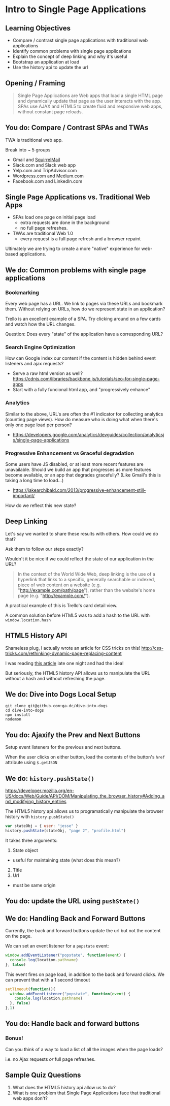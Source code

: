 # Intro to Single Page Applications

## Learning Objectives

- Compare / contrast single page applications with traditional web applications
- Identify common problems with single page applications
- Explain the concept of deep linking and why it's useful
- Bootstrap an application at load
- Use the history api to update the url

## Opening / Framing

>Single Page Applications are Web apps that load a single HTML page
and dynamically update that page as the user interacts with the app. SPAs use AJAX and
HTML5 to create fluid and responsive web apps, without constant page reloads.

## You do: Compare / Contrast SPAs and TWAs

TWA is traditional web app.

Break into ~ 5 groups

- Gmail and [SquirrelMail](https://www.softaculous.com/demos/SquirrelMail)
- Slack.com and Slack web app
- Yelp.com and TripAdvisor.com
- Wordpress.com and Medium.com
- Facebook.com and LinkedIn.com

## Single Page Applications vs. Traditional Web Apps

- SPAs load one page on initial page load
  -  extra requests are done in the background
  -  no full page refreshes.
- TWAs are traditional Web 1.0
  - every request is a full page refresh and a browser repaint

Ultimately we are trying to create a more "native" experience for web-based applications.

## We do: Common problems with single page applications

### Bookmarking

Every web page has a URL. We link to pages via these URLs and bookmark them. Without relying on URLs, how
do we represent state in an application?

Trello is an excellent example of a SPA. Try clicking around on a few cards and
watch how the URL changes.

Question: Does every "state" of the application have a corresponding URL?

### Search Engine Optimization

How can Google index our content if the content is hidden behind event listeners and ajax requests?

- Serve a raw html version as well? https://cdnjs.com/libraries/backbone.js/tutorials/seo-for-single-page-apps
- Start with a fully funcional html app, and "progressively enhance"

### Analytics

Similar to the above, URL's are often the #1 indicator for collecting analytics (counting page views). How do measure
who is doing what when there's only one page load per person?

- https://developers.google.com/analytics/devguides/collection/analyticsjs/single-page-applications

### Progressive Enhancement vs Graceful degradation

Some users have JS disabled, or at least more recent features are unavailable. Should we build an app
that progresses as more features become available, or an app that degrades gracefully? (Like Gmail's this is taking a long time to load...)

- https://jakearchibald.com/2013/progressive-enhancement-still-important/

How do we reflect this new state?

## Deep Linking

Let's say we wanted to share these results with others. How could we do that? 

Ask them to follow our steps exactly? 

Wouldn't it be nice if we could reflect the state of our application in the URL?

>In the context of the World Wide Web, deep linking is the use of a hyperlink that links to a specific, generally searchable or indexed, piece of web content on a website (e.g. "http://example.com/path/page"), rather than the website's home page (e.g. "http://example.com/").

A practical example of this is Trello's card detail view.

A common solution before HTML5 was to add a hash to the URL with `window.location.hash`

## HTML5 History API

Shameless plug, I actually wrote an article for CSS tricks on this! http://css-tricks.com/rethinking-dynamic-page-replacing-content

I was reading [this article](http://diveintohtml5.info/history.html) late one night and had the idea!

But seriously, the HTML5 history API allows us to manipulate the URL without a hash and without refreshing the page.

## We do: Dive into Dogs Local Setup

    git clone git@github.com:ga-dc/dive-into-dogs
    cd dive-into-dogs
    npm install
    nodemon

## You do: Ajaxify the Prev and Next Buttons

Setup event listeners for the previous and next buttons.

When the user clicks on either button, load the contents of the button's `href` attribute using `$.getJSON`

## We do: `history.pushState()`

https://developer.mozilla.org/en-US/docs/Web/Guide/API/DOM/Manipulating_the_browser_history#Adding_and_modifying_history_entries

The HTML5 history api allows us to programatically manipulate the browser history with `history.pushState()`

```js
var stateObj = { user: "jesse" }
history.pushState(stateObj, "page 2", "profile.html")
```

It takes three arguments:

1. State object
  - useful for maintaining state (what does this mean?)
2. Title
3. Url
  - must be same origin

## You do: update the URL using `pushState()`

## We do: Handling Back and Forward Buttons

Currently, the back and forward buttons update the url but not the content on the page. 

We can set an event listener for a `popstate` event:

```js
window.addEventListener("popstate", function(event) {
  console.log(location.pathname)
}, false)
```

This event fires on page load, in addition to the back and forward clicks. We can prevent that
with a 1 second timeout

```js
setTimeout(function(){
  window.addEventListener("popstate", function(event) {
    console.log(location.pathname)
  }, false)
},1)
```

## You do: Handle back and forward buttons

### Bonus! 

Can you think of a way to load a list of all the images when the page loads?

i.e. no Ajax requests *or* full page refreshes.

## Sample Quiz Questions

1. What does the HTML5 history api allow us to do?
2. What is one problem that Single Page Applications face that traditional web apps don't?
